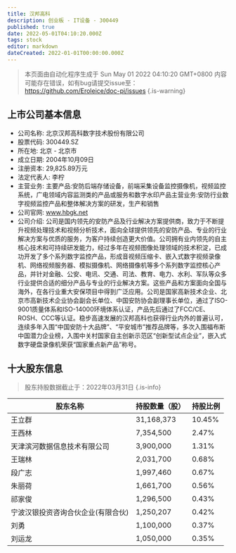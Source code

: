 ```yaml
---
title: 汉邦高科
description: 创业板 - IT设备 - 300449
published: true
date: 2022-05-01T04:10:20.000Z
tags: stock
editor: markdown
dateCreated: 2022-01-01T00:00:00.000Z
---
```


> 本页面由自动化程序生成于 Sun May 01 2022 04:10:20 GMT+0800
> 内容可能存在错误，如有bug请提交issue至：https://github.com/Eroleice/doc-pi/issues
{.is-warning}

## 上市公司基本信息
- 公司名称: 北京汉邦高科数字技术股份有限公司
- 股票代码: 300449.SZ
- 所在地: 北京 - 北京市
- 成立日期: 2004年10月09日
- 注册资本: 29,825.89万元
- 法定代表人: 李柠
- 主营业务: 主要产品:安防后端存储设备，前端采集设备监控摄像机，视频监控系统，广电领域内容监测类的产品或服务和数字水印产品主营业务:安防行业数字视频监控产品和整体解决方案的研发，生产和销售
- 公司官网: www.hbgk.net
- 公司介绍: 公司是国内领先的安防产品及行业解决方案提供商，致力于不断提升视频处理技术和视频分析技术，面向全球提供领先的安防产品、专业的行业解决方案与优质的服务，为客户持续创造更大价值。公司拥有业内领先的自主核心技术和可持续研发能力，经过多年在视频图像处理领域的技术积淀，已成功开发了多个系列数字监控产品，形成音视频压缩卡、嵌入式数字视频录像机、网络视频服务器、模拟摄像机、网络摄像机等多个系列数字监控核心产品，并针对金融、公安、电讯、交通、司法、教育、电力、水利、军队等众多行业提供合适的细分产品与专业的行业解决方案。这些产品和方案面向全国与海外，在各行业重大安保项目中得到广泛应用。公司是国家高新技术企业、北京市高新技术企业协会副会长单位、中国安防协会副理事长单位，通过了ISO-9001质量体系和ISO-14000环境体系认证，产品先后通过了FCC/CE、ROSH、CCC等认证。稳步高速发展的汉邦高科也获得行业内外的普遍认可，连续多年入围“中国安防十大品牌”、“平安城市”推荐品牌等，多次入围福布斯中国潜力企业榜，入围中关村国家自主创新示范区“创新型试点企业”，嵌入式数字硬盘录像机荣获“国家重点新产品”称号。


## 十大股东信息
> 股东持股数据截止于：2022年03月31日
{.is-info}

| 股东名称 | 持股数量（股） | 持股比例 |
| --- | --- | --- |
| 王立群 | 31,168,373 | 10.45% |
| 王西林 | 7,354,500 | 2.47% |
| 天津滨河数据信息技术有限公司 | 3,900,000 | 1.31% |
| 王瑞林 | 2,031,700 | 0.68% |
| 段广志 | 1,997,460 | 0.67% |
| 朱丽荷 | 1,661,700 | 0.56% |
| 祁家俊 | 1,296,500 | 0.43% |
| 宁波汉银投资咨询合伙企业(有限合伙) | 1,250,207 | 0.42% |
| 刘勇 | 1,100,000 | 0.37% |
| 刘运龙 | 1,050,000 | 0.35% |





